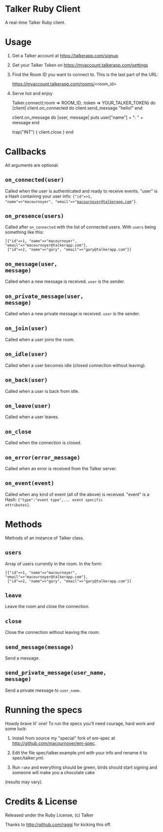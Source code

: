 # Talker Ruby Client
A real-time Talker Ruby client.

# Usage
1) Get a Talker account at https://talkerapp.com/signup

2) Get your Talker Token on https://myaccount.talkerapp.com/settings

3) Find the Room ID you want to connect to. This is the last part of the URL:

     https://myaccount.talkerapp.com/rooms/<room_id>

4) Serve hot and enjoy

    Talker.connect(:room => ROOM_ID, :token => YOUR_TALKER_TOKEN) do |client|
      client.on_connected do
        client.send_message "hello!"
      end
      
      client.on_message do |user, message|
        puts user["name"] + ": " + message
      end
      
      trap("INT") { client.close }
    end

# Callbacks
All arguments are optional.

## <code>on_connected(user)</code>
Called when the user is authenticated and ready to receive events. "user" is a Hash containing your user info: <code>{"id"=>1, "name"=>"macournoyer", "email"=>"macournoyer@talkerapp.com"}</code>.

## <code>on_presence(users)</code>
Called after <code>on_connected</code> with the list of connected users.
With <code>users</code> being something like this:

    [{"id"=>1, "name"=>"macournoyer", "email"=>"macournoyer@talkerapp.com"},
     {"id"=>2, "name"=>"gary", "email"=>"gary@talkerapp.com"}]

## <code>on_message(user, message)</code>
Called when a new message is received.
<code>user</code> is the sender.

## <code>on_private_message(user, message)</code>
Called when a new private message is received.
<code>user</code> is the sender.

## <code>on_join(user)</code>
Called when a user joins the room.

## <code>on_idle(user)</code>
Called when a user becomes idle (closed connection without leaving).

## <code>on_back(user)</code>
Called when a user is back from idle.

## <code>on_leave(user)</code>
Called when a user leaves.

## <code>on_close</code>
Called when the connection is closed.

## <code>on_error(error_message)</code>
Called when an error is received from the Talker server.

## <code>on_event(event)</code>
Called when any kind of event (all of the above) is received. "event" is a Hash: <code>{"type":"event type",... event specific attributes}</code>.

# Methods
Methods of an instance of Talker class.

## <code>users</code>
Array of users currently in the room. In the form:

    [{"id"=>1, "name"=>"macournoyer", "email"=>"macournoyer@talkerapp.com"},
     {"id"=>2, "name"=>"gary", "email"=>"gary@talkerapp.com"}]

## <code>leave</code>
Leave the room and close the connection.

## <code>close</code>
Close the connection without leaving the room.

## <code>send_message(message)</code>
Send a message.

## <code>send_private_message(user_name, message)</code>
Send a private message to <code>user_name</code>.

# Running the specs
Howdy brave lil' one! To run the specs you'll need courage, hard work and some luck:

1) Install from source my "special" fork of em-spec at http://github.com/macournoyer/em-spec.

2) Edit the file spec/talker.example.yml with your info and rename it to spec/talker.yml.

3) Run <code>rake</code> and everything should be green, birds should start signing and someone will make you a chocolate cake

(results may vary).

# Credits & License
Released under the Ruby License, (c) Talker

Thanks to http://github.com/raggi for kicking this off.
